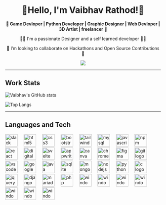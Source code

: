 <h1 align="center">👋Hello, I'm Vaibhav Rathod!👋</h1>
<p align="center"><b>🌱 Game Devloper | Python Developer | Graphic Designer | Web Devloper | 3D Artist | freelancer 🌱</b></p>

<p align="center">👨‍💻 I'm a passionate Designer and a self learned developer 👨‍💻</p>
<p align="center">👯 I’m looking to collaborate on Hackathons and Open Source Contributions 👯</p>

<div align="center">
<img src="https://profile-counter.glitch.me/VR-Rathod/count.svg?"  />
</div>

---

<h2>Work Stats</h2>

![Vaibhav's GitHub stats](https://github-readme-stats.vercel.app/api?username=VR-Rathod&show_icons=true&theme=radical&rank_icon=github)

![Top Langs](https://github-readme-stats.vercel.app/api/top-langs/?username=VR-Rathod&layout=compact&theme=radical&size_weight=0.5&count_weight=0.5&langs_count=19)

---

<h2>Languages and Tech</h2>
<div align="left">
<img src="https://cdn.jsdelivr.net/gh/devicons/devicon/icons/slack/slack-original.svg" height="40" alt="slack logo"  />
<img width="12" />
<img src="https://cdn.jsdelivr.net/gh/devicons/devicon/icons/html5/html5-original.svg" height="40" alt="html5 logo"  />
<img width="12" />
<img src="https://cdn.jsdelivr.net/gh/devicons/devicon/icons/css3/css3-original.svg" height="40" alt="css3 logo"  />
<img width="12" />
<img src="https://cdn.jsdelivr.net/gh/devicons/devicon/icons/bootstrap/bootstrap-original.svg" height="40" alt="bootstrap logo"  />
<img width="12" />
<img src="https://user-images.githubusercontent.com/25181517/202896760-337261ed-ee92-4979-84c4-d4b829c7355d.png" height="40" alt="tailwindcss logo"  />
<img width="12" />
<img src="https://cdn.jsdelivr.net/gh/devicons/devicon/icons/mysql/mysql-original.svg" height="40" alt="mysql logo"  />
<img width="12" />
<img src="https://cdn.jsdelivr.net/gh/devicons/devicon/icons/javascript/javascript-original.svg" height="40" alt="javascript logo"  />
<img width="12" />
<img src="https://user-images.githubusercontent.com/25181517/121401671-49102800-c959-11eb-9f6f-74d49a5e1774.png" height="40" alt="npm logo"  />
<img width="12" />
<img src="https://cdn.jsdelivr.net/gh/devicons/devicon/icons/react/react-original.svg" height="40" alt="react logo"  />
<img width="12" />
<img src="https://cdn.jsdelivr.net/gh/devicons/devicon/icons/digitalocean/digitalocean-original.svg" height="40" alt="digitalocean logo"  />
<img width="12" />
<img src="https://cdn.jsdelivr.net/gh/devicons/devicon/icons/svelte/svelte-original.svg" height="40" alt="svelte logo"  />
<img width="12" />
<img src="https://user-images.githubusercontent.com/25181517/192108374-8da61ba1-99ec-41d7-80b8-fb2f7c0a4948.png" height="40" alt="appwrite logo"  />
<img width="12" />
<img src="https://cdn.jsdelivr.net/gh/devicons/devicon/icons/canva/canva-original.svg" height="40" alt="canva logo"  />
<img width="12" />
<img src="https://cdn.jsdelivr.net/gh/devicons/devicon/icons/chrome/chrome-original.svg" height="40" alt="chrome logo"  />
<img width="12" />
<img src="https://cdn.jsdelivr.net/gh/devicons/devicon/icons/figma/figma-original.svg" height="40" alt="figma logo"  />
<img width="12" />
<img src="https://cdn.jsdelivr.net/gh/devicons/devicon/icons/git/git-original.svg" height="40" alt="git logo"  />
<img width="12" />
<img src="https://user-images.githubusercontent.com/25181517/192108891-d86b6220-e232-423a-bf5f-90903e6887c3.png" height="40" alt="vscode logo"  />
<img width="12" />
<img src="https://cdn.jsdelivr.net/gh/devicons/devicon/icons/google/google-original.svg" height="40" alt="google logo"  />
<img width="12" />
<img src="https://cdn.jsdelivr.net/gh/devicons/devicon/icons/java/java-original.svg" height="40" alt="java logo"  />
<img width="12" />
<img src="https://github.com/marwin1991/profile-technology-icons/assets/136815194/82df4543-236b-4e45-9604-5434e3faab17" height="40" alt="sqlite logo"  />
<img width="12" />
<img src="https://cdn.jsdelivr.net/gh/devicons/devicon/icons/mongodb/mongodb-original.svg" height="40" alt="mongodb logo"  />
<img width="12" />
<img src="https://cdn.jsdelivr.net/gh/devicons/devicon/icons/nodejs/nodejs-original.svg" height="40" alt="nodejs logo"  />
<img width="12" />
<img src="https://cdn.jsdelivr.net/gh/devicons/devicon/icons/python/python-original.svg" height="40" alt="python logo"  />
<img width="12" />
<img src="https://cdn.jsdelivr.net/gh/devicons/devicon/icons/c/c-original.svg" height="40" alt="c logo"  />
<img width="12" />
<img src="https://cdn.jsdelivr.net/gh/devicons/devicon/icons/jquery/jquery-original.svg" height="40" alt="jquery logo"  />
<img width="12" />
<img src="https://cdn.jsdelivr.net/gh/devicons/devicon/icons/django/django-plain.svg" height="40" alt="django logo"  />
<img width="12" />
<img src="https://github.com/marwin1991/profile-technology-icons/assets/136815194/3c698a4f-84e4-4849-a900-476b14311634" height="40" alt="mariadb logo"  />
<img width="12" />
<img src="https://user-images.githubusercontent.com/25181517/183570228-6a040b9f-3ddf-47a2-a201-743121dac664.png" height="40" alt="php logo"  />
<img width="12" />
<img src="https://user-images.githubusercontent.com/25181517/186884150-05e9ff6d-340e-4802-9533-2c3f02363ee3.png" height="40" alt="window logo"  />
<img width="12" />
<img src="https://cdn.jsdelivr.net/gh/devicons/devicon@latest/icons/illustrator/illustrator-plain.svg" height="40" alt="window logo" />
<img width="12" />
<img src="https://cdn.jsdelivr.net/gh/devicons/devicon@latest/icons/jupyter/jupyter-plain-wordmark.svg" height="40" alt="window logo" />
<img width="12" />
<img src="https://cdn.jsdelivr.net/gh/devicons/devicon@latest/icons/blender/blender-original.svg" height="40" alt="window logo"/>
<img width="12" />
<img src="https://cdn.jsdelivr.net/gh/devicons/devicon@latest/icons/godot/godot-original-wordmark.svg" height="40" alt="window logo" />
<img width="12" />
<img src="https://cdn.jsdelivr.net/gh/devicons/devicon@latest/icons/pycharm/pycharm-original.svg" height="40" alt="window logo"/>
<img width="12" />
<img src="https://cdn.jsdelivr.net/gh/devicons/devicon@latest/icons/rust/rust-original.svg" height="40" alt="window logo"/>
<img width="12" />
          
          
          
          

          
</div>
